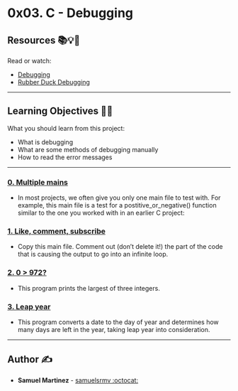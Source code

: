 # 0x03. C - Debugging

## Resources :books::bulb::rocket:
Read or watch:
* [Debugging](https://intranet.hbtn.io/rltoken/iADtJa-KkjYI56m-cQyWIw)
* [Rubber Duck Debugging](https://intranet.hbtn.io/rltoken/sS_CVV32moC3tyEImNCvig)

---
## Learning Objectives :man_technologist:
What you should learn from this project:

* What is debugging
* What are some methods of debugging manually
* How to read the error messages

---

### [0. Multiple mains](./0-main.c)
* In most projects, we often give you only one main file to test with. For example, this main file is a test for a postitive_or_negative() function similar to the one you worked with in an earlier C project:


### [1. Like, comment, subscribe](./1-main.c)
* Copy this main file. Comment out (don’t delete it!) the part of the code that is causing the output to go into an infinite loop.


### [2. 0 > 972?](./2-largest_number.c)
* This program prints the largest of three integers.


### [3. Leap year](./3-print_remaining_days.c)
* This program converts a date to the day of year and determines how many days are left in the year, taking leap year into consideration.

---

## Author :writing_hand:
* **Samuel Martinez** - [samuelsrmv :octocat:](https://github.com/samuelsrmv)